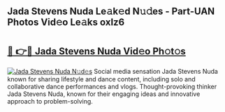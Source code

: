 ## Jada Stevens Nuda Le𝚊k𝚎d N𝚞𝚍es - Part-UAN Photos Vid𝚎o Le𝚊ks oxIz6

# <h2><a href="http://fbee6u.evod.top/?m=Jada+Stevens+Nuda">🔗 👉🔴 Jada Stevens Nuda Vid𝚎o Ph𝚘t𝚘s</a></h2>

[![Jada Stevens Nuda N𝚞d𝚎s](https://i.imgur.com/8V9OHl7.gif)](http://fbee6u.evod.top/?m=Jada+Stevens+Nuda)
Social media sensation Jada Stevens Nuda known for sharing lifestyle and dance content, including solo and collaborative dance performances and vlogs. Thought-provoking thinker Jada Stevens Nuda, known for their engaging ideas and innovative approach to problem-solving. 
